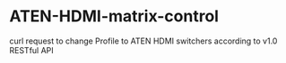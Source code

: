 # ATEN-HDMI-matrix-control
curl request to change Profile to ATEN HDMI switchers according to v1.0 RESTful API
